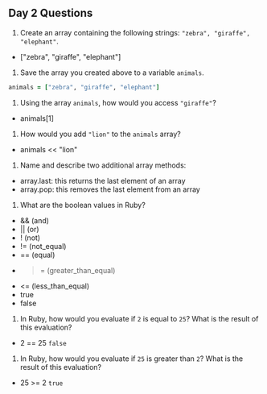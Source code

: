 ## Day 2 Questions

1. Create an array containing the following strings: `"zebra", "giraffe", "elephant"`.
  * ["zebra", "giraffe", "elephant"]

1. Save the array you created above to a variable `animals`.
```ruby
animals = ["zebra", "giraffe", "elephant"]
```
1. Using the array `animals`, how would you access `"giraffe"`?
  * animals[1]
1. How would you add `"lion"` to the `animals` array?
  * animals << "lion"
1. Name and describe two additional array methods:
  * array.last: this returns the last element of an array
  * array.pop: this removes the last element from an array
1. What are the boolean values in Ruby?
  * && (and)
  * || (or)
  * ! (not)
  * != (not_equal)
  * == (equal)
  * >= (greater_than_equal)
  * <= (less_than_equal)
  * true
  * false

1. In Ruby, how would you evaluate if `2` is equal to `25`? What is the result of this evaluation?
  * 2 == 25 ```false ```
1. In Ruby, how would you evaluate if `25` is greater than `2`? What is the result of this evaluation?
  * 25 >= 2 ```true ```

